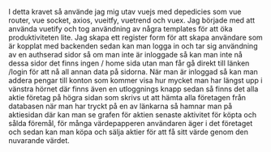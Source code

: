 I detta kravet så använde jag mig utav vuejs med depedicies som vue router, vue socket, axios, vueitfy, vuetrend och vuex. Jag började med att använda vuetify och tog användning av några templates för att öka produktiviteten lite. Jag skapa ett register form för att skapa användare som är kopplat med backenden sedan kan man logga in och tar sig användning av en authserad sidor så om man inte är inloggade så kan man inte nå dessa sidor det finns ingen / home sida utan man får gå direkt till länken /login för att nå all annan data på sidorna. När man är inloggad så kan man addera pengar till konton som kommer visa hur mycket man har längst upp i vänstra hörnet där finns även en utloggnings knapp sedan så finns det alla aktie företag på högra sidan som skrivs ut att hämta alla företagen från databasen när man har tryckt på en av länkarna så hamnar man på aktiesidan där kan man se grafen för aktien senaste aktivitet för köpta och sålda föremål, för många värdepapperen användaren äger i det företaget och sedan kan man köpa och sälja aktier för att få sitt värde genom den nuvarande värdet.
